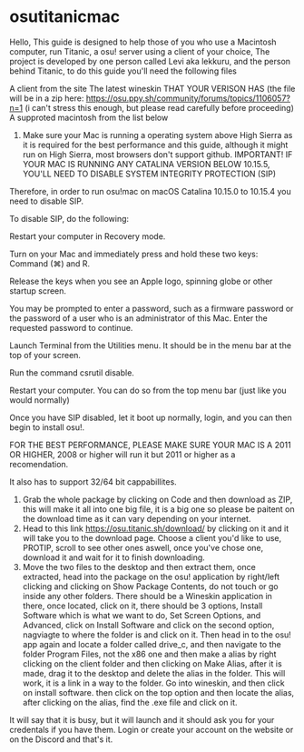 # osutitanicmac
Hello, This guide is designed to help those of you who use a Macintosh computer, run Titanic, a osu! server using a client of your choice, The project is developed by one person called Levi aka lekkuru, and the person behind Titanic, to do this guide you'll need the following files

A client from the site 
The latest wineskin THAT YOUR VERISON HAS (the file will be in a zip here: https://osu.ppy.sh/community/forums/topics/1106057?n=1 (i can't stress this enough, but please read carefully before proceeding)
A supproted macintosh from the list below

1. Make sure your Mac is running a operating system above High Sierra as it is required for the best performance and this guide, although it might run on High Sierra, most browsers don't support github. IMPORTANT! IF YOUR MAC IS RUNNING ANY CATALINA VERSION BELOW 10.15.5, YOU'LL NEED TO DISABLE SYSTEM INTEGRITY PROTECTION (SIP) 

Therefore, in order to run osu!mac on macOS Catalina 10.15.0 to 10.15.4 you need to disable SIP. 

To disable SIP, do the following:

Restart your computer in Recovery mode.

Turn on your Mac and immediately press and hold these two keys: Command (⌘) and R.

Release the keys when you see an Apple logo, spinning globe or other startup screen.

You may be prompted to enter a password, such as a firmware password or the password of a user who is an administrator of this Mac. Enter the requested password to continue.

Launch Terminal from the Utilities menu. It should be in the menu bar at the top of your screen.

Run the command csrutil disable.

Restart your computer. You can do so from the top menu bar (just like you would normally)

Once you have SIP disabled, let it boot up normally, login, and  you can then begin to install osu!.



FOR THE BEST PERFORMANCE, PLEASE MAKE SURE YOUR MAC IS A 2011 OR HIGHER, 2008 or higher will run it but 2011 or higher as a recomendation.

It also has to support 32/64 bit cappabillites.

1. Grab the whole package by clicking on Code and then download as ZIP, this will make it all into one big file, it is a big one so please be paitent on the download time as it can vary depending on your internet.
2. Head to this link https://osu.titanic.sh/download/ by clicking on it and it will take you to the download page. Choose a client you'd like to use, PROTIP, scroll to see other ones aswell, once you've chose one, download it and wait for it to finish downloading. 
3. Move the two files to the desktop and then extract them, once extracted, head into the package on the osu! application by right/left clicking and clicking on Show Package Contents, do not touch or go inside any other folders. There should be a Wineskin application in there, once located, click on it, there should be 3 options, Install Software which is what we want to do, Set Screen Options, and Advanced, click on Install Software and click on the second option, nagviagte to where the folder is and click on it.
Then head in to the osu! app again and locate a folder called drive_c, and then navigate to the folder Program Files, not the x86 one and then make a alias by right clicking on the client folder and then clicking on Make Alias, after it is made, drag it to the desktop and delete the alias in the folder. This will work, it is a link in a way to the folder. 
Go into wineskin, and then click on install software. then click on the top option and then locate the alias, after clicking on the alias, find the .exe file and click on it.

It will say that it is busy, but it will launch and it should ask you for your credentals if you have them. Login or create your account on the website or on the Discord and that's it.



